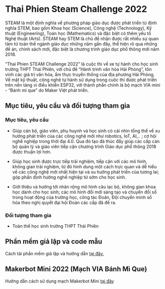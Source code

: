 # Thai Phien Steam Challenge 2022 

STEAM là một định nghĩa về phương pháp giáo dục được phát triển từ định nghĩa STEM, bao gồm Khoa học (Science), Công nghệ (Technology), Kỹ thuật (Engineering), Toán học (Mathematics) và đặc biệt có thêm yếu tố Nghệ thuật (Arts). STEAM hay STEM là chủ đề nhận được rất nhiều sự quan tâm từ toàn thể ngành giáo dục những năm gần đây, thể hiện rõ qua những đề án, chính sách mới, đặc biệt là chương trình giáo dục phổ thông mới năm 2018.

“Thai Phien STEAM Challenge 2022” là cuộc thi về xe tự hành cho học sinh trường THPT Thái Phiên, với chủ đề “Hành trình văn hóa Hải Phòng”, tôn vinh các giá trị văn hóa, ẩm thực truyền thống của địa phương Hải Phòng. Về mặt kỹ thuật, công nghệ tự hành sử dụng trong cuộc thi được phát triển trên nền tảng vi điều khiển ESP32, với thành phần chính là bộ mạch VIA mini - “Bánh mì que” do Maker Việt phát triển.

## Mục tiêu, yêu cầu và đối tượng tham gia

### Mục tiêu, yêu cầu

* Giúp cán bộ, giáo viên, phụ huynh và học sinh có cái nhìn tổng thể về xu hướng phát triển của các công nghệ mới như robotics, IoT, AI,.. ; cơ hội nghề nghiệp trong thời đại 4.0. Qua đó tạo đà thúc đẩy giúp các cấp cán bộ quản lý và giáo viên tiếp cận chương trình Giáo dục phổ thông 2018 được thuận lợi hơn.

* Giúp học sinh được trực tiếp trải nghiệm, tiếp cận với các mô hình, không gian trải nghiệm, từ đó hình dung một cách trực quan và dễ hiểu về các công nghệ mới nhất hiện tại và xu hướng phát triển của tương lai; góp phần định hướng nghề nghiệp từ sớm cho học sinh.

* Giới thiệu và hướng tới nhân rộng mô hình câu lạc bộ, không gian khoa học dành cho học sinh; các mô hình đổi mới sáng tạo và chuyển đổi số trong hoạt động của trường học, công tác Đoàn, Đội chuyển mình số hóa theo nghị quyết đại hội Đoàn các cấp đã đề ra.

### Đối tượng tham gia

* Toàn thể học sinh trường THPT Thái Phiên

## Phần mềm giả lập và code mẫu

Cách tải phần mềm giả lập và hướng dẫn [tại đây.](./hello-via/README.md)

## Makerbot Mini 2022 (Mạch VIA Bánh Mì Que)

Hướng dẫn cách sử dụng mạch Makerbot Mini [tại đây](./makerbot-mini/README.md)